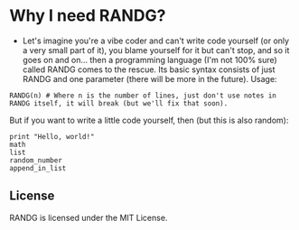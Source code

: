 # Why I need RANDG?
- Let's imagine you're a vibe coder and can't write code yourself (or only a very small part of it), you blame yourself for it but can't stop, and so it goes on and on... then a programming language (I'm not 100% sure) called RANDG comes to the rescue. Its basic syntax consists of just RANDG and one parameter (there will be more in the future).
Usage:

```randg
RANDG(n) # Where n is the number of lines, just don't use notes in RANDG itself, it will break (but we'll fix that soon).
```

But if you want to write a little code yourself, then (but this is also random):

```randg
print "Hello, world!"
math
list
random_number
append_in_list
```
## License
RANDG is licensed under the MIT License.
